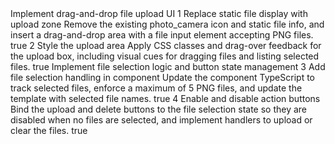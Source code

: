 <tasks>
  <task>
    <task_name>Implement drag-and-drop file upload UI</task_name>
    <subtasks>
      <subtask>
        <id>1</id>
        <name>Replace static file display with upload zone</name>
        <description>Remove the existing photo_camera icon and static file info, and insert a drag-and-drop area with a file input element accepting PNG files.</description>
        <completed>true</completed>
      </subtask>
      <subtask>
        <id>2</id>
        <name>Style the upload area</name>
        <description>Apply CSS classes and drag-over feedback for the upload box, including visual cues for dragging files and listing selected files.</description>
        <completed>true</completed>
      </subtask>
    </subtasks>
  </task>
  <task>
    <task_name>Implement file selection logic and button state management</task_name>
    <subtasks>
      <subtask>
        <id>3</id>
        <name>Add file selection handling in component</name>
        <description>Update the component TypeScript to track selected files, enforce a maximum of 5 PNG files, and update the template with selected file names.</description>
        <completed>true</completed>
      </subtask>
      <subtask>
        <id>4</id>
        <name>Enable and disable action buttons</name>
        <description>Bind the upload and delete buttons to the file selection state so they are disabled when no files are selected, and implement handlers to upload or clear the files.</description>
        <completed>true</completed>
      </subtask>
    </subtasks>
  </task>
</tasks>